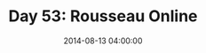 ---
permalink: /jekyll/update/2014/08/13/day53
redirect_to: http://arounddh.elotroalex.com/jekyll/update/2014/08/13/day53
layout: post
title:  "Day 53: Rousseau Online"
date:   2014-08-13 04:00:00
categories: jekyll update
---